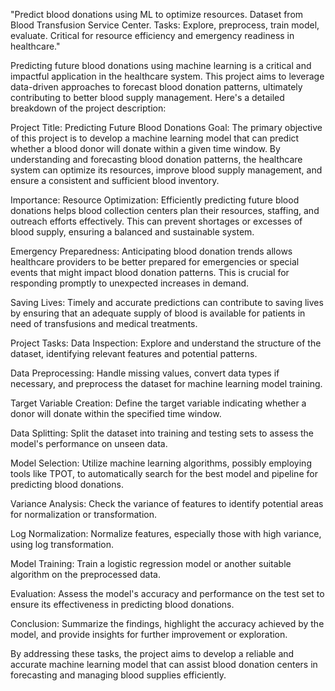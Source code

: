 "Predict blood donations using ML to optimize resources. Dataset from Blood Transfusion Service Center. Tasks: Explore, preprocess, train model, evaluate. Critical for resource efficiency and emergency readiness in healthcare."

Predicting future blood donations using machine learning is a critical and impactful application in the healthcare system. This project aims to leverage data-driven approaches to forecast blood donation patterns, ultimately contributing to better blood supply management. Here's a detailed breakdown of the project description:

Project Title: Predicting Future Blood Donations
Goal:
The primary objective of this project is to develop a machine learning model that can predict whether a blood donor will donate within a given time window. By understanding and forecasting blood donation patterns, the healthcare system can optimize its resources, improve blood supply management, and ensure a consistent and sufficient blood inventory.

Importance:
Resource Optimization: Efficiently predicting future blood donations helps blood collection centers plan their resources, staffing, and outreach efforts effectively. This can prevent shortages or excesses of blood supply, ensuring a balanced and sustainable system.

Emergency Preparedness: Anticipating blood donation trends allows healthcare providers to be better prepared for emergencies or special events that might impact blood donation patterns. This is crucial for responding promptly to unexpected increases in demand.

Saving Lives: Timely and accurate predictions can contribute to saving lives by ensuring that an adequate supply of blood is available for patients in need of transfusions and medical treatments.

Project Tasks:
Data Inspection: Explore and understand the structure of the dataset, identifying relevant features and potential patterns.

Data Preprocessing: Handle missing values, convert data types if necessary, and preprocess the dataset for machine learning model training.

Target Variable Creation: Define the target variable indicating whether a donor will donate within the specified time window.

Data Splitting: Split the dataset into training and testing sets to assess the model's performance on unseen data.

Model Selection: Utilize machine learning algorithms, possibly employing tools like TPOT, to automatically search for the best model and pipeline for predicting blood donations.

Variance Analysis: Check the variance of features to identify potential areas for normalization or transformation.

Log Normalization: Normalize features, especially those with high variance, using log transformation.

Model Training: Train a logistic regression model or another suitable algorithm on the preprocessed data.

Evaluation: Assess the model's accuracy and performance on the test set to ensure its effectiveness in predicting blood donations.

Conclusion: Summarize the findings, highlight the accuracy achieved by the model, and provide insights for further improvement or exploration.

By addressing these tasks, the project aims to develop a reliable and accurate machine learning model that can assist blood donation centers in forecasting and managing blood supplies efficiently.